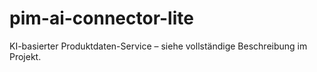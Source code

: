 # pim-ai-connector-lite
KI-basierter Produktdaten-Service – siehe vollständige Beschreibung im Projekt.
